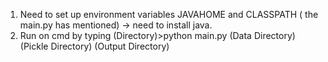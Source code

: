 1. Need to set up environment variables JAVAHOME and CLASSPATH ( the main.py has mentioned) -> need to install java.
2. Run on cmd by typing (Directory)>python main.py (Data Directory) (Pickle Directory) (Output Directory)
